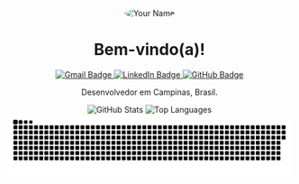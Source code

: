 <div align="center">

  <!-- Imagem de perfil -->
  <img src="https://avatars.githubusercontent.com/u/YOUR_GITHUB_USER_ID?v=4" alt="Your Name" width="150" height="150" style="border-radius: 50%;">

  <!-- Título de boas-vindas -->
  <h1>Bem-vindo(a)!</h1>

  <!-- Badges de contato -->
  <p>
    <a href="mailto:joaocoromberk@gmail.com">
      <img src="https://img.shields.io/badge/-joaocoromberk@gmail.com-c14438?style=flat-square&logo=Gmail&logoColor=white" alt="Gmail Badge">
    </a>
    <a href="https://www.linkedin.com/in/jo%C3%A3o-felipe-silva-coromberk-2a2b3228b/">
      <img src="https://img.shields.io/badge/-LinkedIn-blue?style=flat-square&logo=Linkedin&logoColor=white" alt="LinkedIn Badge">
    </a>
    <a href="https://github.com/joaofelipesc">
      <img src="https://img.shields.io/badge/-GitHub-181717?style=flat-square&logo=Github&logoColor=white" alt="GitHub Badge">
    </a>
  </p>

  <!-- Descrição -->
  <p>Desenvolvedor em Campinas, Brasil.</p>

  <!-- Estatísticas do GitHub -->
  <img src="https://github-readme-stats.vercel.app/api?username=joaofelipesc&show_icons=true&theme=dark&count_private=true&include_all_commits=true" alt="GitHub Stats" />
  
  <img src="https://github-readme-stats.vercel.app/api/top-langs/?username=joaofelipesc&layout=compact&theme=dark" alt="Top Languages" />

  <!-- Animação de cobra -->
  <img src="https://github.com/joaofelipesc/joaofelipesc/blob/output/github-contribution-grid-snake.svg" alt="Snake animation">

</div>
